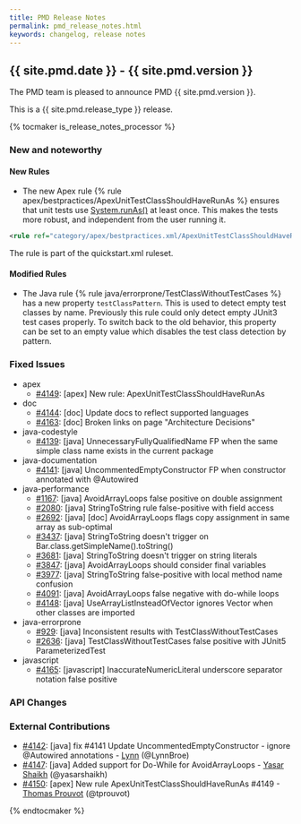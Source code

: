 ```yaml
---
title: PMD Release Notes
permalink: pmd_release_notes.html
keywords: changelog, release notes
---
```


## {{ site.pmd.date }} - {{ site.pmd.version }}

The PMD team is pleased to announce PMD {{ site.pmd.version }}.

This is a {{ site.pmd.release_type }} release.

{% tocmaker is_release_notes_processor %}

### New and noteworthy

#### New Rules
* The new Apex rule {% rule apex/bestpractices/ApexUnitTestClassShouldHaveRunAs %} ensures that unit tests
  use [System.runAs()](https://developer.salesforce.com/docs/atlas.en-us.apexcode.meta/apexcode/apex_testing_tools_runas.htm)
  at least once. This makes the tests more robust, and independent from the user running it.

```xml
<rule ref="category/apex/bestpractices.xml/ApexUnitTestClassShouldHaveRunAs"/>
```

The rule is part of the quickstart.xml ruleset.

#### Modified Rules

* The Java rule {% rule java/errorprone/TestClassWithoutTestCases %} has a new property `testClassPattern`. This is
  used to detect empty test classes by name. Previously this rule could only detect empty JUnit3 test cases
  properly. To switch back to the old behavior, this property can be set to an empty value which disables the
  test class detection by pattern.

### Fixed Issues
* apex
    * [#4149](https://github.com/pmd/pmd/issues/4149): \[apex] New rule: ApexUnitTestClassShouldHaveRunAs
* doc
    * [#4144](https://github.com/pmd/pmd/pull/4144): \[doc] Update docs to reflect supported languages
    * [#4163](https://github.com/pmd/pmd/issues/4163): \[doc] Broken links on page "Architecture Decisions"
* java-codestyle
    * [#4139](https://github.com/pmd/pmd/issues/4139): \[java] UnnecessaryFullyQualifiedName FP when the same simple class name exists in the current package
* java-documentation
    * [#4141](https://github.com/pmd/pmd/issues/4141): \[java] UncommentedEmptyConstructor FP when constructor annotated with @<!-- -->Autowired
* java-performance
    * [#1167](https://github.com/pmd/pmd/issues/1167): \[java] AvoidArrayLoops false positive on double assignment
    * [#2080](https://github.com/pmd/pmd/issues/2080): \[java] StringToString rule false-positive with field access
    * [#2692](https://github.com/pmd/pmd/issues/2692): \[java] \[doc] AvoidArrayLoops flags copy assignment in same array as sub-optimal
    * [#3437](https://github.com/pmd/pmd/issues/3437): \[java] StringToString doesn't trigger on Bar.class.getSimpleName().toString()
    * [#3681](https://github.com/pmd/pmd/issues/3681): \[java] StringToString doesn't trigger on string literals
    * [#3847](https://github.com/pmd/pmd/issues/3847): \[java] AvoidArrayLoops should consider final variables
    * [#3977](https://github.com/pmd/pmd/issues/3977): \[java] StringToString false-positive with local method name confusion
    * [#4091](https://github.com/pmd/pmd/issues/4091): \[java] AvoidArrayLoops false negative with do-while loops
    * [#4148](https://github.com/pmd/pmd/issues/4148): \[java] UseArrayListInsteadOfVector ignores Vector when other classes are imported
* java-errorprone
    * [#929](https://github.com/pmd/pmd/issues/929): \[java] Inconsistent results with TestClassWithoutTestCases
    * [#2636](https://github.com/pmd/pmd/issues/2636): \[java] TestClassWithoutTestCases false positive with JUnit5 ParameterizedTest
* javascript
    * [#4165](https://github.com/pmd/pmd/issues/4165): \[javascript] InaccurateNumericLiteral underscore separator notation false positive

### API Changes

### External Contributions
* [#4142](https://github.com/pmd/pmd/pull/4142): \[java] fix #4141 Update UncommentedEmptyConstructor - ignore @<!-- -->Autowired annotations - [Lynn](https://github.com/LynnBroe) (@LynnBroe)
* [#4147](https://github.com/pmd/pmd/pull/4147): \[java] Added support for Do-While for AvoidArrayLoops - [Yasar Shaikh](https://github.com/yasarshaikh) (@yasarshaikh)
* [#4150](https://github.com/pmd/pmd/pull/4150): \[apex] New rule ApexUnitTestClassShouldHaveRunAs #4149 - [Thomas Prouvot](https://github.com/tprouvot) (@tprouvot)

{% endtocmaker %}

